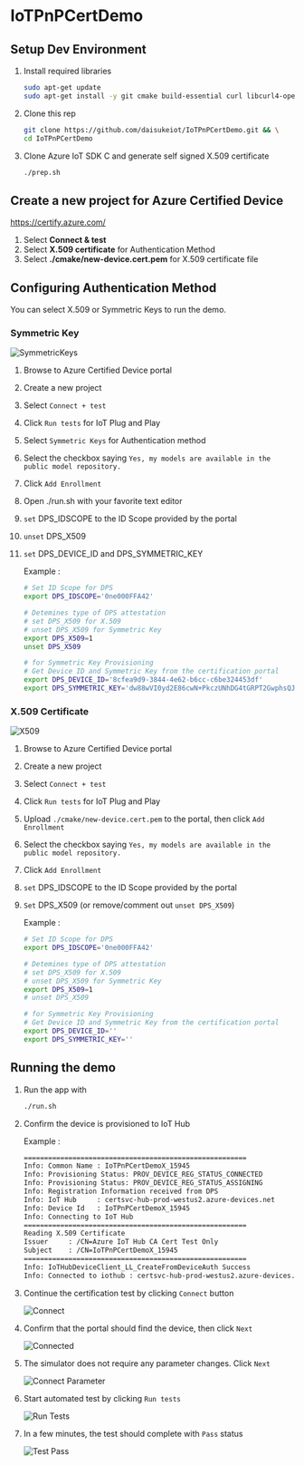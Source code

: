 # IoTPnPCertDemo

## Setup Dev Environment

1. Install required libraries  

    ```bash
    sudo apt-get update
    sudo apt-get install -y git cmake build-essential curl libcurl4-openssl-dev libssl-dev uuid-dev
    ```
    
1. Clone this rep  

    ```bash
    git clone https://github.com/daisukeiot/IoTPnPCertDemo.git && \
    cd IoTPnPCertDemo
    ```

1. Clone Azure IoT SDK C and generate self signed X.509 certificate  

    ```bash
    ./prep.sh
    ```

## Create a new project for Azure Certified Device

<https://certify.azure.com/>

1. Select **Connect & test**
1. Select **X.509 certificate** for Authentication Method
1. Select **./cmake/new-device.cert.pem** for X.509 certificate file

## Configuring Authentication Method

You can select X.509 or Symmetric Keys to run the demo.

### Symmetric Key

![SymmetricKeys](./media/Portal-SymmetricKeys.png)

1. Browse to Azure Certified Device portal
1. Create a new project
1. Select `Connect + test`
1. Click `Run tests` for IoT Plug and Play
1. Select `Symmetric Keys` for Authentication method
1. Select the checkbox saying `Yes, my models are available in the public model repository.`
1. Click `Add Enrollment`
1. Open ./run.sh with your favorite text editor
1. `set` DPS_IDSCOPE to the ID Scope provided by the portal
1. `unset` DPS_X509
1. `set` DPS_DEVICE_ID and DPS_SYMMETRIC_KEY

    Example : 
    ```bash
    # Set ID Scope for DPS
    export DPS_IDSCOPE='0ne000FFA42'

    # Detemines type of DPS attestation
    # set DPS_X509 for X.509
    # unset DPS_X509 for Symmetric Key
    export DPS_X509=1
    unset DPS_X509

    # for Symmetric Key Provisioning
    # Get Device ID and Symmetric Key from the certification portal
    export DPS_DEVICE_ID='8cfea9d9-3844-4e62-b6cc-c6be324453df'
    export DPS_SYMMETRIC_KEY='dw88wVI0yd2E86cwN+PkczUNhDG4tGRPT2GwphsQJnE='
    ```

### X.509 Certificate

![X509](./media/Portal-X509.png)

1. Browse to Azure Certified Device portal
1. Create a new project
1. Select `Connect + test`
1. Click `Run tests` for IoT Plug and Play
1. Upload `./cmake/new-device.cert.pem` to the portal, then click `Add Enrollment`
1. Select the checkbox saying `Yes, my models are available in the public model repository.`
1. Click `Add Enrollment`
1. `set` DPS_IDSCOPE to the ID Scope provided by the portal
1. `Set` DPS_X509 (or remove/comment out `unset DPS_X509`)

    Example :
    ```bash
    # Set ID Scope for DPS
    export DPS_IDSCOPE='0ne000FFA42'

    # Detemines type of DPS attestation
    # set DPS_X509 for X.509
    # unset DPS_X509 for Symmetric Key
    export DPS_X509=1
    # unset DPS_X509

    # for Symmetric Key Provisioning
    # Get Device ID and Symmetric Key from the certification portal
    export DPS_DEVICE_ID=''
    export DPS_SYMMETRIC_KEY=''
    ```

## Running the demo

1. Run the app with  

    ```bash
    ./run.sh
    ```
1. Confirm the device is provisioned to IoT Hub

    Example :

    ```bash
    =======================================================
    Info: Common Name : IoTPnPCertDemoX_15945
    Info: Provisioning Status: PROV_DEVICE_REG_STATUS_CONNECTED
    Info: Provisioning Status: PROV_DEVICE_REG_STATUS_ASSIGNING
    Info: Registration Information received from DPS
    Info: IoT Hub     : certsvc-hub-prod-westus2.azure-devices.net
    Info: Device Id   : IoTPnPCertDemoX_15945
    Info: Connecting to IoT Hub
    =======================================================
    Reading X.509 Certificate
    Issuer     : /CN=Azure IoT Hub CA Cert Test Only
    Subject    : /CN=IoTPnPCertDemoX_15945
    =======================================================
    Info: IoTHubDeviceClient_LL_CreateFromDeviceAuth Success
    Info: Connected to iothub : certsvc-hub-prod-westus2.azure-devices.net
    ```

1. Continue the certification test by clicking `Connect` button

    ![Connect](./media/Portal-Connect.png)

1. Confirm that the portal should find the device, then click `Next`

    ![Connected](./media/Portal-Connected.png)

1. The simulator does not require any parameter changes.  Click `Next` 

    ![Connect Parameter](./media/Portal-Connected-Param.png)

1. Start automated test by clicking `Run tests`

    ![Run Tests](./media/Portal-Run-Tests.png)

1. In a few minutes, the test should complete with `Pass` status

    ![Test Pass](./media/Portal-Test-Pass.png)
